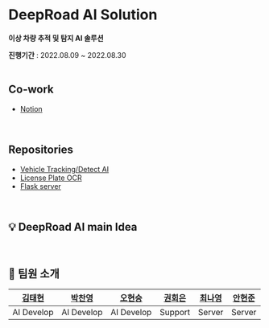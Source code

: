 DeepRoad AI Solution
=============
<b>이상 차량 추적 및 탐지 AI 솔루션</b><br>

<b>진행기간</b> : 2022.08.09 ~ 2022.08.30 <br><br>

## Co-work
- [Notion](https://wistful-breath-da4.notion.site/DeepRoad-cf502a319cce4d21a3e911bae5f0edca)
<br>

## Repositories
- [Vehicle Tracking/Detect AI](https://github.com/MTVS-DeepRoadAI/deeproad-vehicle_detection_tracking)
- [License Plate OCR](https://github.com/MTVS-DeepRoadAI/deeproad-licenseplate_detection_recognition)
- [Flask server](https://github.com/MTVS-DeepRoadAI/deeproad-flask_server)
<br>

## 💡 DeepRoad AI main Idea 

<br>

## 🧑‍ 팀원 소개
| [김태현](https://github.com/ktaehyun) | [박찬영](https://github.com/Jneck)| [오현승](https://github.com/OHxhxs) | [권회은](https://github.com/heweun) | [최나영](https://github.com/cny689) | [안현준](https://github.com/Hyunjaa) |
| :----: | :----: | :----: | :----: | :----: | :----: |
| AI Develop | AI Develop | AI Develop | Support | Server | Server |
